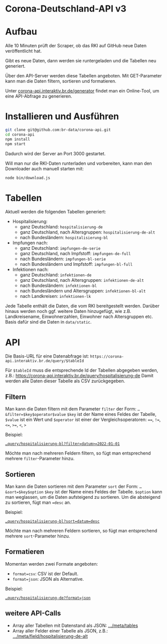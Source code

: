 # Corona-Deutschland-API v3

# Aufbau

Alle 10 Minuten prüft der Scraper, ob das RKI auf GitHub neue Daten veröffentlicht hat.

Gibt es neue Daten, dann werden sie runtergeladen und die Tabellen neu generiert.

Über den API-Server werden diese Tabellen angeboten. Mit GET-Parameter kann man die Daten filtern, sortieren und formatieren.

Unter [corona-api.interaktiv.br.de/generator](https://corona-api.interaktiv.br.de/generator) findet man ein Online-Tool, um eine API-Abfrage zu generieren.

# Installieren und Ausführen

```bash
git clone git@github.com:br-data/corona-api.git
cd corona-api
npm install
npm start
```

Dadurch wird der Server an Port 3000 gestartet.

Will man nur die RKI-Daten runterladen und vorbereiten, kann man den Downloader auch manuell starten mit:

```bash
node bin/download.js
````

# Tabellen

Aktuell werden die folgenden Tabellen generiert:

- Hospitalisierung:
	- ganz Deutschland: `hospitalisierung-de`
	- ganz Deutschland, nach Altersgruppen: `hospitalisierung-de-alt`
	- nach Bundesländern: `hospitalisierung-bl`
- Impfungen nach:
	- ganz Deutschland: `impfungen-de-serie`
	- ganz Deutschland, nach Impfstoff: `impfungen-de-full`
	- nach Bundesländern: `impfungen-bl-serie`
	- nach Bundesländern und Impfstoff: `impfungen-bl-full`
- Infektionen nach:
	- ganz Deutschland: `infektionen-de`
	- ganz Deutschland, nach Altersgruppen: `infektionen-de-alt`
	- nach Bundesländern: `infektionen-bl`
	- nach Bundesländern und Altersgruppen: `infektionen-bl-alt`
	- nach Landkreisen: `infektionen-lk`

Jede Tabelle enthält die Daten, die vom RKI bereitgestellt werden. Darüber hinaus werden noch ggf. weitere Daten hinzugefügt, wie z.B. Landkreisename, Einwohnerzahlen, Einwohner nach Altersgruppen etc. Basis dafür sind die Daten in `data/static`.

# API

Die Basis-URL für eine Datenabfrage ist: `https://corona-api.interaktiv.br.de/query/$tableId`

Für `$tableId` muss die entsprechende Id der Tabellen abgegeben werden, z.B.: https://corona-api.interaktiv.br.de/query/hospitalisierung-de Damit werden alle Daten dieser Tabelle als CSV zurückgegeben.

## Filtern

Man kann die Daten filtern mit dem Parameter `filter` der Form: `…&filter=$key$operator$value`
`$key` ist der Name eines Feldes der Tabelle, `$value` ist ein Wert und `$operator` ist einer der Vergleichsoperatoren: `==`, `!=`, `<=`, `>=`, `<`, `>`

Beispiel:

[`…query/hospitalisierung-bl?filter=datum>=2022-01-01`](https://corona-api.interaktiv.br.de/query/hospitalisierung-bl?filter=datum>=2022-01-01)

Möchte man nach mehreren Feldern filtern, so fügt man entsprechend mehrere `filter`-Parameter hinzu.

## Sortieren

Man kann die Daten sortieren mit dem Parameter `sort` der Form: `…&sort=$key$option`
`$key` ist der Name eines Feldes der Tabelle. `$option` kann man weglassen, um die Daten aufsteigend zu sortieren. Um die absteigend zu sortieren, fügt man `=desc` an.

Beispiel:

[`…query/hospitalisierung-bl?sort=datum=desc`](https://corona-api.interaktiv.br.de/query/hospitalisierung-bl?sort=datum=desc)

Möchte man nach mehreren Feldern sortieren, so fügt man entsprechend mehrere `sort`-Parameter hinzu.

## Formatieren

Momentan werden zwei Formate angeboten:
- `format=csv`: CSV ist der Default.
- `format=json`: JSON als Alternative.

Beispiel:

[`…query/hospitalisierung-de?format=json`](https://corona-api.interaktiv.br.de/query/hospitalisierung-de?format=json)

## weitere API-Calls

- Array aller Tabellen mit Datenstand als JSON: […/meta/tables](https://corona-api.interaktiv.br.de/meta/tables)
- Array aller Felder einer Tabelle als JSON, z.B.: […/meta/field/hospitalisierung-de-alt](https://corona-api.interaktiv.br.de/meta/fields/hospitalisierung-de-alt)

